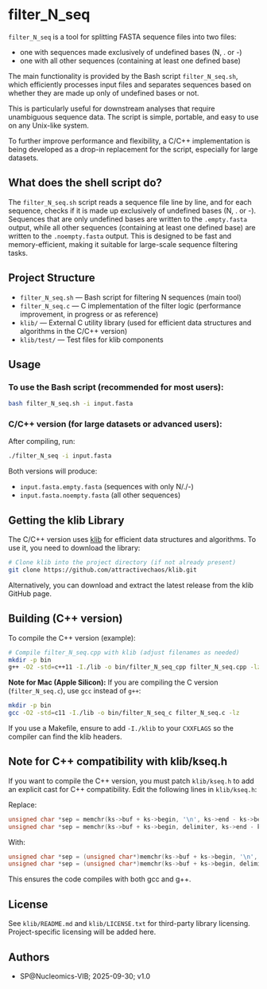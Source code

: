 # filter_N_seq

`filter_N_seq` is a tool for splitting FASTA sequence files into two files:
- one with sequences made exclusively of undefined bases (N, . or -)
- one with all other sequences (containing at least one defined base)

The main functionality is provided by the Bash script `filter_N_seq.sh`, which efficiently processes input files and separates sequences based on whether they are made up only of undefined bases or not.

This is particularly useful for downstream analyses that require unambiguous sequence data. The script is simple, portable, and easy to use on any Unix-like system.

To further improve performance and flexibility, a C/C++ implementation is being developed as a drop-in replacement for the script, especially for large datasets.

## What does the shell script do?

The `filter_N_seq.sh` script reads a sequence file line by line, and for each sequence, checks if it is made up exclusively of undefined bases (N, . or -). Sequences that are only undefined bases are written to the `.empty.fasta` output, while all other sequences (containing at least one defined base) are written to the `.noempty.fasta` output. This is designed to be fast and memory-efficient, making it suitable for large-scale sequence filtering tasks.

## Project Structure

- `filter_N_seq.sh` — Bash script for filtering N sequences (main tool)
- `filter_N_seq.c` — C implementation of the filter logic (performance improvement, in progress or as reference)
- `klib/` — External C utility library (used for efficient data structures and algorithms in the C/C++ version)
- `klib/test/` — Test files for klib components

## Usage

### To use the Bash script (recommended for most users):

```bash
bash filter_N_seq.sh -i input.fasta
```

### C/C++ version (for large datasets or advanced users):

After compiling, run:

```bash
./filter_N_seq -i input.fasta
```

Both versions will produce:
- `input.fasta.empty.fasta` (sequences with only N/./-)
- `input.fasta.noempty.fasta` (all other sequences)

## Getting the klib Library

The C/C++ version uses [klib](https://github.com/attractivechaos/klib) for efficient data structures and algorithms. To use it, you need to download the library:

```bash
# Clone klib into the project directory (if not already present)
git clone https://github.com/attractivechaos/klib.git
```

Alternatively, you can download and extract the latest release from the klib GitHub page.

## Building (C++ version)

To compile the C++ version (example):

```bash
# Compile filter_N_seq.cpp with klib (adjust filenames as needed)
mkdir -p bin
g++ -O2 -std=c++11 -I./lib -o bin/filter_N_seq_cpp filter_N_seq.cpp -lz
```

**Note for Mac (Apple Silicon):**
If you are compiling the C version (`filter_N_seq.c`), use `gcc` instead of `g++`:

```bash
mkdir -p bin
gcc -O2 -std=c11 -I./lib -o bin/filter_N_seq_c filter_N_seq.c -lz
```

If you use a Makefile, ensure to add `-I./klib` to your `CXXFLAGS` so the compiler can find the klib headers.

## Note for C++ compatibility with klib/kseq.h

If you want to compile the C++ version, you must patch `klib/kseq.h` to add an explicit cast for C++ compatibility. Edit the following lines in `klib/kseq.h`:

Replace:
```c
unsigned char *sep = memchr(ks->buf + ks->begin, '\n', ks->end - ks->begin);
unsigned char *sep = memchr(ks->buf + ks->begin, delimiter, ks->end - ks->begin);
```
With:
```c
unsigned char *sep = (unsigned char*)memchr(ks->buf + ks->begin, '\n', ks->end - ks->begin);
unsigned char *sep = (unsigned char*)memchr(ks->buf + ks->begin, delimiter, ks->end - ks->begin);
```
This ensures the code compiles with both gcc and g++.

## License

See `klib/README.md` and `klib/LICENSE.txt` for third-party library licensing. Project-specific licensing will be added here.

## Authors

- SP@Nucleomics-VIB; 2025-09-30; v1.0
